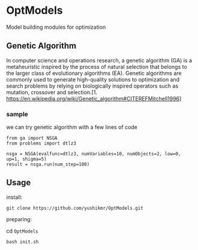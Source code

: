 # OptModels
Model building modules for optimization

## Genetic Algorithm

In computer science and operations research, a genetic algorithm (GA) is a metaheuristic inspired by the process of natural selection that belongs to the larger class of evolutionary algorithms (EA). Genetic algorithms are commonly used to generate high-quality solutions to optimization and search problems by relying on biologically inspired operators such as mutation, crossover and selection.[1. https://en.wikipedia.org/wiki/Genetic_algorithm#CITEREFMitchell1996] 


### sample
we can try genetic algorithm with a few lines of code
```notebooks/NSGA.ipynb
from ga import NSGA
from problems import dtlz3

nsga = NSGA(evalfunc=dtlz3, numVariables=10, numObjects=2, low=0, up=1, shigma=5)
result = nsga.run(num_step=100)
```

## Usage
install:

`git clone https://github.com/yushikmr/OptModels.git`

preparing:

cd `OptModels`

`bash init.sh`